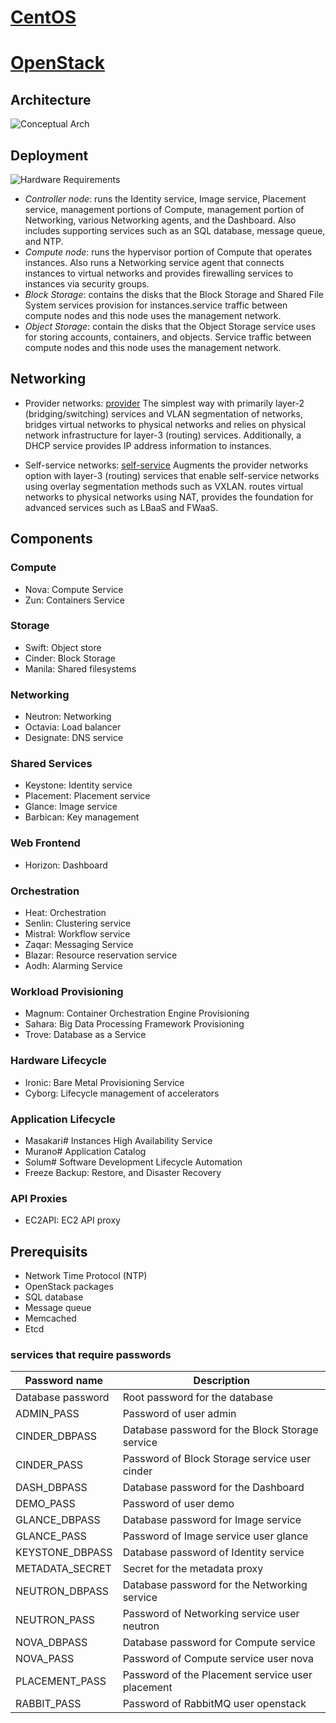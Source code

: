 # [CentOS](https://www.centos.org/)

# [OpenStack](https://www.openstack.org/)

## Architecture
![Conceptual Arch](https://docs.openstack.org/install-guide/_images/openstack_kilo_conceptual_arch.png)

## Deployment
![Hardware Requirements](https://docs.openstack.org/install-guide/_images/hwreqs.png)
- *Controller node*: runs the Identity service, Image service, Placement service, management portions of Compute, management portion of Networking, various Networking agents, and the Dashboard. Also includes supporting services such as an SQL database, message queue, and NTP.
- *Compute node*: runs the hypervisor portion of Compute that operates instances. Also runs a Networking service agent that connects instances to virtual networks and provides firewalling services to instances via security groups.
- *Block Storage*: contains the disks that the Block Storage and Shared File System services provision for instances.service traffic between compute nodes and this node uses the management network. 
- *Object Storage*: contain the disks that the Object Storage service uses for storing accounts, containers, and objects. Service traffic between compute nodes and this node uses the management network. 

## Networking
- Provider networks:
[provider](https://docs.openstack.org/install-guide/_images/network1-services.png)
The simplest way with primarily layer-2 (bridging/switching) services and VLAN segmentation of networks, bridges virtual networks to physical networks and relies on physical network infrastructure for layer-3 (routing) services. Additionally, a DHCP service provides IP address information to instances.

- Self-service networks: 
[self-service](https://docs.openstack.org/install-guide/_images/network2-services.png)
Augments the provider networks option with layer-3 (routing) services that enable self-service networks using overlay segmentation methods such as VXLAN. routes virtual networks to physical networks using NAT, provides the foundation for advanced services such as LBaaS and FWaaS.

## Components
### Compute
- Nova: Compute Service
- Zun: Containers Service

### Storage
- Swift: Object store
- Cinder: Block Storage
- Manila: Shared filesystems

### Networking
- Neutron: Networking
- Octavia: Load balancer
- Designate: DNS service

### Shared Services
- Keystone: Identity service
- Placement: Placement service
- Glance: Image service
- Barbican: Key management

### Web Frontend
- Horizon: Dashboard

### Orchestration
- Heat: Orchestration
- Senlin: Clustering service
- Mistral: Workflow service
- Zaqar: Messaging Service
- Blazar: Resource reservation service
- Aodh: Alarming Service

### Workload Provisioning
- Magnum: Container Orchestration Engine Provisioning
- Sahara: Big Data Processing Framework Provisioning
- Trove: Database as a Service

### Hardware Lifecycle
- Ironic: Bare Metal Provisioning Service
- Cyborg: Lifecycle management of accelerators

### Application Lifecycle
- Masakari# Instances High Availability Service
- Murano# Application Catalog
- Solum# Software Development Lifecycle Automation
- Freeze Backup: Restore, and Disaster Recovery

### API Proxies
- EC2API: EC2 API proxy

## Prerequisits
- Network Time Protocol (NTP)
- OpenStack packages
- SQL database
- Message queue
- Memcached
- Etcd

### services that require passwords
| Password name | Description |
|---------------|--------------|
| Database password | Root password for the database |
| ADMIN_PASS | Password of user admin |
| CINDER_DBPASS | Database password for the Block Storage service |
| CINDER_PASS | Password of Block Storage service user cinder |
| DASH_DBPASS | Database password for the Dashboard |
| DEMO_PASS | Password of user demo |
| GLANCE_DBPASS | Database password for Image service |
| GLANCE_PASS | Password of Image service user glance |
| KEYSTONE_DBPASS | Database password of Identity service |
| METADATA_SECRET | Secret for the metadata proxy |
| NEUTRON_DBPASS | Database password for the Networking service |
| NEUTRON_PASS | Password of Networking service user neutron |
| NOVA_DBPASS | Database password for Compute service |
| NOVA_PASS | 	Password of Compute service user nova |
| PLACEMENT_PASS | Password of the Placement service user placement |
| RABBIT_PASS | Password of RabbitMQ user openstack |
